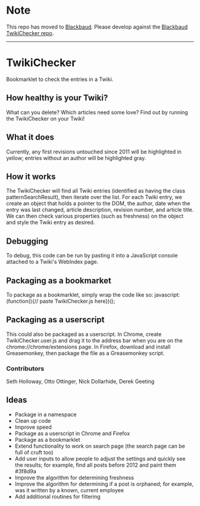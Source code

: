 # Note

This repo has moved to [Blackbaud](https://github.com/blackbaud/). Please develop against the [Blackbaud TwikiChecker repo](https://github.com/blackbaud/TwikiChecker).

------------------------------------------------------------------


# TwikiChecker

Bookmarklet to check the entries in a Twiki.

## How healthy is your Twiki?
What can you delete? Which articles need some love? Find out by running the TwikiChecker on your Twiki! 

## What it does
Currently, any first revisions untouched since 2011 will be highlighted in yellow; entries without an author will be highlighted gray.

## How it works
The TwikiChecker will find all Twiki entries (identified as having the class patternSearchResult), then iterate over the list. For each Twiki entry, we create an object that holds a pointer to the DOM, the author, date when the entry was last changed, article description, revision number, and article title. We can then check various properties (such as freshness) on the object and style the Twiki entry as desired.

## Debugging
To debug, this code can be run by pasting it into a JavaScript console attached to a Twiki's WebIndex page. 

## Packaging as a bookmarket
To package as a bookmarklet, simply wrap the code like so:
javascript:(function(){// paste TwikiChecker.js here})();

## Packaging as a userscript
This could also be packaged as a userscript. In Chrome, create TwikiChecker.user.js and drag it to the address bar when you are on the chrome://chrome/extensions page. In Firefox, download and install Greasemonkey, then package the file as a Greasemonkey script.

### Contributors
Seth Holloway, Otto Ottinger, Nick Dollarhide, Derek Geeting

## Ideas
* Package in a namespace
* Clean up code
* Improve speed
* Package as a userscript in Chrome and Firefox
* Package as a bookmarklet
* Extend functionality to work on search page (the search page can be full of cruft too)
* Add user inputs to allow people to adjust the settings and quickly see the results; for example, find all posts before 2012 and paint them #3f8d9a
* Improve the algorithm for determining freshness
* Improve the algorithm for determining if a post is orphaned; for example, was it written by a known, current employee
* Add additional routines for filtering
